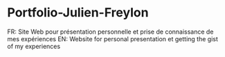 # Portfolio-Julien-Freylon
FR: Site Web pour présentation personnelle et prise de connaissance de mes expériences
EN: Website for personal presentation et getting the gist of my experiences

